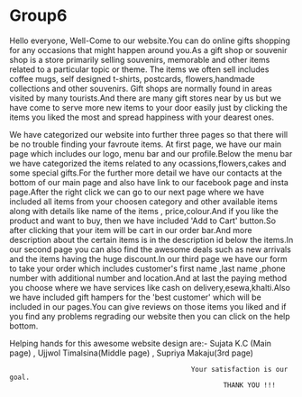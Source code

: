 # Group6
Hello everyone,
Well-Come to our website.You can do online gifts shopping for any occasions that might happen around you.As a gift shop or souvenir shop is a store primarily selling souvenirs, memorable and other items related to a particular topic or theme. The items we  often sell includes coffee mugs, self designed t-shirts, postcards, flowers,handmade collections and other souvenirs. Gift shops are normally found in areas visited by many tourists.And there are many gift stores near by us but we have come to serve more new items to your door easily just by clicking the items you liked the most and spread happiness with your dearest ones.

We have categorized our website into further three pages so that there will be no trouble finding your favroute items.
At first page, we have our main page which includes our logo, menu bar and our profile.Below the menu bar we have categorized the items  related to any ocassions,flowers,cakes and some special gifts.For the further more detail we have our contacts at the bottom of our main page and also have link to our facebook page and insta page.After the right click we can go to our next page where we have included all items from your choosen category and other available items along with details like  name of the items , price,colour.And if you like the product and  want to buy, then we have included 'Add to Cart' button.So after clicking that your item will be cart in our order bar.And more description about the certain items is in the description id below the items.In our second page you can also find the awesome deals such as new arrivals and the items having the huge discount.In our third page we have our form to take your order which includes customer's first name ,last name  ,phone number with additional number and location.And at last the paying method you choose where we have services like cash on delivery,esewa,khalti.Also we have included  gift hampers for the 'best customer' which will be included in our pages.You can give reviews on those items you liked and if you find any problems regrading our website then you can click on the help bottom.

Helping hands for this awesome website design are:- Sujata K.C (Main page) ,  Ujjwol Timalsina(Middle page) , Supriya Makaju(3rd page)
                                                          
                                                          
                                                          
                                                 Your satisfaction is our goal.
                                                         THANK YOU !!!

